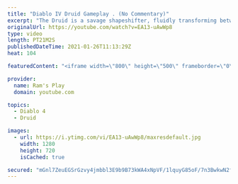 ```yaml
---
title: "Diablo IV Druid Gameplay . (No Commentary)"
excerpt: "The Druid is a savage shapeshifter, fluidly transforming between the forms of a towering bear or a vicious werewolf to fight alongside the creatures of the wild."
originalUrl: https://youtube.com/watch?v=EA13-uAwWp8
type: video
length: PT21M2S
publishedDateTime: 2021-01-26T11:13:29Z
heat: 104

featuredContent: "<iframe width=\"800\" height=\"500\" frameborder=\"0\" src=\"https://www.youtube.com/embed/EA13-uAwWp8\" allow=\"accelerometer; autoplay; encrypted-media; gyroscope; picture-in-picture\" allowfullscreen></iframe>"

provider:
  name: Ram's Play
  domain: youtube.com

topics:
  - Diablo 4
  - Druid

images:
  - url: https://i.ytimg.com/vi/EA13-uAwWp8/maxresdefault.jpg
    width: 1280
    height: 720
    isCached: true

secured: "mGnl7ZeuEGSrGzvy4jmbbl3E9b9B73kWA4xNpVF/1lquyG85oF/7n3BwkwN2fgXnR0rVH82+Bdhh4zDzijE0PFZ+yLtqWycZTMqkqfh1A0Ewt1OHPK3BRGs9+sq6AYbLNF0ao2kylyasUrm0EQI+U2c/n3s4E8T/XIp/hEbfw0q2LI728DYr7u930DDWM+giuSQeO7Fim1QpT2g2/JBoIK4ab2/rCMSfjx7FHKiyILxz4ni/1uZyWNMUPjm59+h60AXh4iA0Nx5iE81OkRAje9PkH1WGzHhpmE0t2OPTElF3jWQIcR2wOiOelAGjcVgohNYVADA97tBukcDMIN1yoRB8k1gj2DV0EAJHFgW4/MwG62u6IvO2/hewZQwrcot7UqB7JeW8J5bs/GFxnUaykwsNeRe8uC3Kqn+hi3H+YJ5mGY/1U0s1jQoNMVRArcBz;tJSBC4m+0wJorDDnZQzIKw=="
---
```


